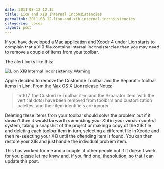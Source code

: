 ```yaml
---
date: 2011-08-12 12:12
title: Lion and XIB Internal Inconsistencies
permalink: 2011-08-12-lion-and-xib-internal-inconsistencies
categories: cocoa
layout: post
---
```


If you have developed a Mac application and Xcode 4 under Lion starts to complain that a XIB file contains internal inconsistencies then you may need to remove a couple of items from your toolbar.

The alert looks like this:

<img src="http://images.swwritings.com/2011-08-12-lion-and-xib-internal-inconsistencies.png" alt="Lion XIB Internal Inconsistency Warning" />

Apple decided to remove the Customize Toolbar and the Separator toolbar items in Lion. From the Max OS X Lion release Notes:

<blockquote>In 10.7, the Customize Toolbar item and the Separator item (with the vertical dots) have been removed from toolbars and customization palettes, and their item identifiers are ignored.</blockquote>

Deleting these items from your toolbar should solve the problem but if it doesn't then it would be worth committing your XIB in your version control system, taking a snapshot of the project or making a copy of the XIB file and deleting each toolbar item in turn, selecting a different file in Xcode and then re-selecting your XIB until the offending item is found. You can then restore your XIB and just handle the individual problem item.

This has worked for me and a couple of other people but if it doesn't work for you please let me know and, if you find one, the solution, so that I can update this post.
